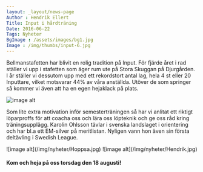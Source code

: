 ```yaml
---
layout: _layout/news-page
Author : Hendrik Ellert
Title: Input i hårdträning
Date: 2016-06-22
Tags: Nyheter
BgImage : /assets/images/bg1.jpg
Image : /img/thumbs/input-6.jpg
---
```


Bellmanstafetten har blivit en rolig tradition på Input. För fjärde året i rad ställer vi upp i stafetten som äger rum ute på Stora Skuggan på Djurgården.
I år ställer vi dessutom upp med ett rekordstort antal lag, hela 4 st eller 20 Inputtare, vilket motsvarar 44% av våra anställda. Utöver de som springer så kommer vi även att ha en egen hejaklack på plats.

![image alt](/img/nyheter/Teknik.jpg)

Som lite extra motivation inför semesterträningen så har vi anlitat ett riktigt löparproffs för att coacha oss och lära oss löpteknik och ge oss råd kring träningsupplägg.
Karolin Ohlsson tävlar i svenska landslaget i orientering och har bl.a ett EM-silver på meritlistan. Nyligen vann hon även sin första deltävling i Swedish League.


<div class="row">
  <div class="col-xs-12 text-center">
    ![image alt](/img/nyheter/Hoppsa.jpg)
    ![image alt](/img/nyheter/Hendrik.jpg)
  </div>
</div>



#### Kom och heja på oss torsdag den 18 augusti!
